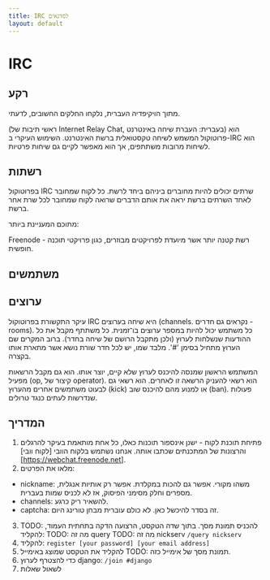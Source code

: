 ```yaml
---
title: IRC לסדנאים
layout: default
---
```

IRC
===


רקע
---

מתוך הויקיפדיה העברית, נלקחו החלקים החשובים, לדעתי.

 (ראשי תיבות של Internet Relay Chat, בעברית: העברת שיחה באינטרנט) הוא פרוטוקול המשמש לשיחה טקסטואלית ברשת האינטרנט. השימוש העיקרי ב-IRC הוא לשיחות מרובות משתתפים, אך הוא מאפשר לקיים גם שיחות פרטיות.


רשתות
-----

בפרוטוקול IRC שרתים יכולים להיות מחוברים ביניהם ביחד לרשת. כל לקוח שמחובר לאחד השרתים ברשת יראה את אותם הדברים שרואה לקוח שמחובר לכל שרת אחר ברשת.

מתוכם המעניינת ביותר:

Freenode - רשת קטנה יותר אשר מיועדת לפרויקטים מבוזרים, כגון פרויקטי תוכנה חופשית.

משתמשים
-------

ערוצים
------
עיקר התקשורת בפרוטוקול IRC היא שיחה בערוצים (channels. נקראים גם חדרים - rooms). כל משתמש יכול להיות במספר ערוצים בו־זמנית. כל משתתף מקבל את כל ההודעות שנשלחות לערוץ (ולכן מתקבל הרושם של שיחה בחדר). ברוב המקרים שם הערוץ מתחיל בסימן '#'. מלבד שמו, יש לכל חדר שורת נושא אשר מתארת אותו בקצרה.

המשתמש הראשון שמנסה להיכנס לערוץ שלא קיים, יוצר אותו. הוא גם מקבל הרשאות מפעיל (op, קיצור של operator). הוא רשאי להעניק הרשאה זו לאחרים. הוא רשאי גם לבעוט משתמשים אחרים מהערוץ (kick) או למנוע מהם להיכנס שוב (ban). פעולות שנדרשות לעתים כנגד טרולים.


המדריך
------

1. פתיחת תוכנת לקוח - ישנן אינספור תוכנות כאלו, כל אחת מותאמת בעיקר להרגלים והרצונות של המתכנתים שכתבו אותה.
אנחנו נשתמש בלקוח הוובי [לקוח וובי][https://webchat.freenode.net].
2. מלאו את הפרטים:
 * nickname: משהו מקורי. אפשר גם להכות במקלדת. אפשר רק אותיות אנגלית, מספרים וחלק מסימני הפיסוק, אז לא לכניס שמות בעברית.
 * channels: להשאיר ריק כרגע.
 * captcha: זה בסדר להיכשל כאן. לא כולם עוברית מבחן טורינג היום.
3. TODO: להכניס תמונת מסך. בתוך שדה הטקסט, הרצועה הדקה בתחתית העמוד, להקליד:
  TODO: מה זה query
  TODO: מה זה nickserv
  `/query nickserv`
4. להקליד:
  `register [your password] [your email address]`
5. להקליד את הטקסט שמוצג באימייל TODO: תמונת מסך של אימייל כזה.
6. כדי להצטרף לערוץ django:
  `/join #django`
7. לשאול שאלות
